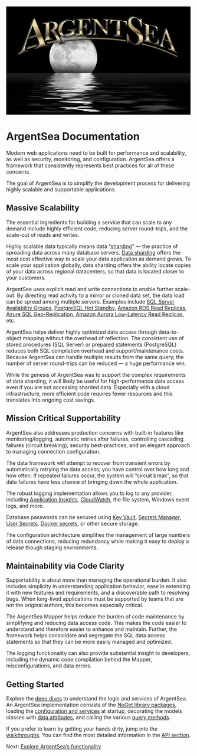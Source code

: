 ![ArgentSea](/images/ArgentSeaTitle.jpg)

# ArgentSea Documentation

Modern web applications need to be built for performance and scalability, as well as security, monitoring, and configuration. ArgentSea offers a framework that consistently represents best practices for all of these concerns.

The goal of ArgentSea is to simplify the development process for delivering highly scalable and supportable applications.

## Massive Scalability

The essential ingredients for building a service that can scale to any demand include highly efficient code, reducing server round-trips, and the scale-out of reads and writes.

Highly scalable data typically means data “[sharding](tutorials/sharding/sharding.md)” — the practice of spreading data across many database servers. [Data sharding](tutorials/sharding/sharding.md) offers the most cost effective way to scale your data application as demand grows. To scale your application globally, data sharding offers the ability locate copies of your data across regional datacenters, so that data is located closer to your customers.

ArgentSea uses explicit read and write connections to enable further scale-out. By directing read activity to a mirror or cloned data set, the data load can be spread among multiple servers. Examples include [SQL Server Availability Groups](https://docs.microsoft.com/en-us/sql/database-engine/availability-groups/windows/active-secondaries-readable-secondary-replicas-always-on-availability-groups), [PostgreSQL Hot Standby](https://www.postgresql.org/docs/11/hot-standby.html), [Amazon RDS Read Replicas](https://aws.amazon.com/rds/details/read-replicas/), [Azure SQL Geo-Replication](https://docs.microsoft.com/en-us/azure/sql-database/sql-database-active-geo-replication), [Amazon Aurora Low-Latency Read Replicas](https://aws.amazon.com/rds/aurora/details/postgresql-details/), etc.

ArgentSea helps deliver highly optimized data access through data-to-object mapping without the overhead of reflection. The consistent use of stored procedures (SQL Server) or prepared statements (PostgreSQL) reduces both SQL compilation overhead and support/maintenance costs. Because ArgentSea can handle multiple results from the same query, the number of server round-trips can be reduced — a huge performance win.

While the genesis of ArgentSea was to support the complex requirements of data sharding, it will likely be useful for high-performance data access even if you are not accessing sharded data. Especially with a cloud infrastructure, more efficient code requires fewer resources and this translates into ongoing cost savings.

## Mission Critical Supportability

ArgentSea also addresses production concerns with built-in features like monitoring/logging, automatic retries after failures, controlling cascading failures (circuit breaking), security best-practices, and an elegant approach to managing connection configuration.

The data framework will attempt to recover from transient errors by automatically retrying the data access; you have control over how long and how often. If repeated failures occur, the system will “circuit break”, so that data failures have less chance of bringing down the whole application.

The robust logging implementation allows you to log to any provider, including [Application Insights](https://docs.microsoft.com/en-us/azure/application-insights/app-insights-asp-net-core), [CloudWatch](https://github.com/aws/aws-logging-dotnet#aspnet-core-logging), the file system, Windows event logs, and more.

Database passwords can be secured using [Key Vault](https://azure.microsoft.com/en-us/services/key-vault/), [Secrets Manager](https://aws.amazon.com/secrets-manager/), [User Secrets](https://docs.microsoft.com/en-us/aspnet/core/security/app-secrets), [Docker secrets](https://docs.docker.com/engine/swarm/secrets/), or other secure storage.

The configuration architecture simplifies the management of large numbers of data connections, reducing redundancy while making it easy to deploy a release though staging environments.

## Maintainability via Code Clarity

Supportability is about more than managing the operational burden. It also includes simplicity in understanding application behavior, ease in extending it with new features and requirements, and a discoverable path to resolving bugs. When long-lived applications must be supported by teams that are not the original authors, this becomes especially critical.

The ArgentSea Mapper helps reduce the burden of code maintenance by simplifying and reducing data access code. This makes the code easier to understand and therefore easier to enhance and maintain. Further, the framework helps consolidate and segregate the SQL data access statements so that they can be more easily managed and optimized.

The logging functionality can also provide substantial insight to developers, including the dynamic code compilation behind the Mapper, misconfigurations, and data errors.

## Getting Started

Explore the [deep dives](tutorials/index.md) to understand the logic and services of ArgentSea. An ArgentSea implementation consists of the [NuGet library packages](tutorials/setup.md), loading the [configuration and services](tutorials/configuration/configuration.md) at startup, decorating the models classes with [data attributes](tutorials/mapping/mapping.md), and calling the various [query methods](tutorials/querying/querying.md).

If you prefer to learn by getting your hands dirty, jump into the [walkthroughs](tutorials/quickstarst/configuration.md). You can find the most detailed information in the [API section](/reference/apis.html).

Next: [Explore ArgentSea’s functionality](tutorials/index.md)

